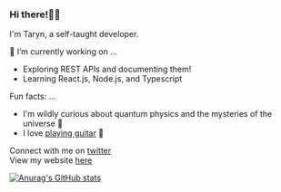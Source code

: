 ### Hi there!👋🏾

I'm Taryn, a self-taught developer. 

🔭 I’m currently working on ...
- Exploring REST APIs and documenting them!
- Learning React.js, Node.js, and Typescript

Fun facts: ...
- I'm wildly curious about quantum physics and the mysteries of the universe 🌌 
- I love [playing guitar](https://www.instagram.com/kingtheguitarist/) 🎸 



Connect with me on [twitter](https://www.twitter.com/iimkiing)<br>
View my website [here](https://www.kingcodes.dev)

[![Anurag's GitHub stats](https://github-readme-stats.vercel.app/api?username=Tk1ng)](https://github.com/tk1ng/github-readme-stats)
